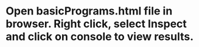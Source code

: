# Open basicPrograms.html file in browser. Right click, select Inspect and click on console to view results.
